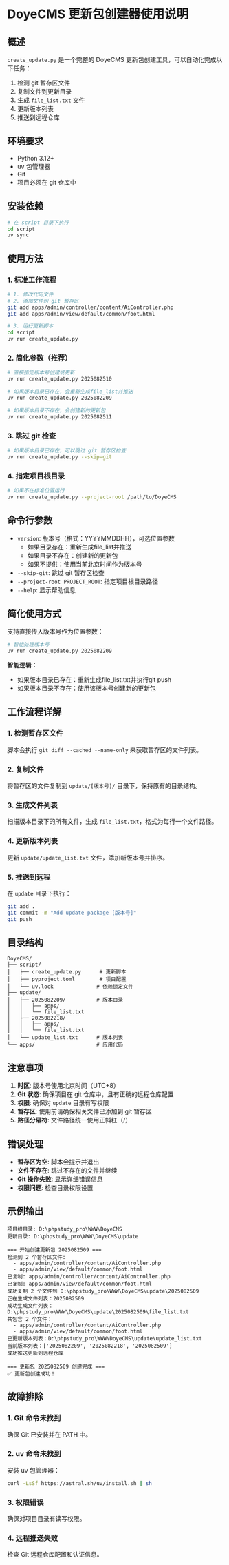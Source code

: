 # DoyeCMS 更新包创建器使用说明

## 概述

`create_update.py` 是一个完整的 DoyeCMS 更新包创建工具，可以自动化完成以下任务：

1. 检测 git 暂存区文件
2. 复制文件到更新目录
3. 生成 `file_list.txt` 文件
4. 更新版本列表
5. 推送到远程仓库

## 环境要求

- Python 3.12+
- uv 包管理器
- Git
- 项目必须在 git 仓库中

## 安装依赖

```bash
# 在 script 目录下执行
cd script
uv sync
```

## 使用方法

### 1. 标准工作流程

```bash
# 1. 修改代码文件
# 2. 添加文件到 git 暂存区
git add apps/admin/controller/content/AiController.php
git add apps/admin/view/default/common/foot.html

# 3. 运行更新脚本
cd script
uv run create_update.py
```

### 2. 简化参数（推荐）

```bash
# 直接指定版本号创建或更新
uv run create_update.py 2025082510

# 如果版本目录已存在，会重新生成file_list并推送
uv run create_update.py 2025082209

# 如果版本目录不存在，会创建新的更新包
uv run create_update.py 2025082511
```

### 3. 跳过 git 检查

```bash
# 如果版本目录已存在，可以跳过 git 暂存区检查
uv run create_update.py --skip-git
```

### 4. 指定项目根目录

```bash
# 如果不在标准位置运行
uv run create_update.py --project-root /path/to/DoyeCMS
```

## 命令行参数

- `version`: 版本号（格式：YYYYMMDDHH），可选位置参数
  - 如果目录存在：重新生成file_list并推送
  - 如果目录不存在：创建新的更新包
  - 如果不提供：使用当前北京时间作为版本号
- `--skip-git`: 跳过 git 暂存区检查
- `--project-root PROJECT_ROOT`: 指定项目根目录路径
- `--help`: 显示帮助信息

## 简化使用方式

支持直接传入版本号作为位置参数：

```bash
# 智能处理版本号
uv run create_update.py 2025082209
```

**智能逻辑：**
- 如果版本目录已存在：重新生成file_list.txt并执行git push
- 如果版本目录不存在：使用该版本号创建新的更新包

## 工作流程详解

### 1. 检测暂存区文件

脚本会执行 `git diff --cached --name-only` 来获取暂存区的文件列表。

### 2. 复制文件

将暂存区的文件复制到 `update/[版本号]/` 目录下，保持原有的目录结构。

### 3. 生成文件列表

扫描版本目录下的所有文件，生成 `file_list.txt`，格式为每行一个文件路径。

### 4. 更新版本列表

更新 `update/update_list.txt` 文件，添加新版本号并排序。

### 5. 推送到远程

在 `update` 目录下执行：
```bash
git add .
git commit -m "Add update package [版本号]"
git push
```

## 目录结构

```
DoyeCMS/
├── script/
│   ├── create_update.py      # 更新脚本
│   ├── pyproject.toml        # 项目配置
│   └── uv.lock              # 依赖锁定文件
├── update/
│   ├── 2025082209/          # 版本目录
│   │   ├── apps/
│   │   └── file_list.txt
│   ├── 2025082218/
│   │   ├── apps/
│   │   └── file_list.txt
│   └── update_list.txt      # 版本列表
└── apps/                    # 应用代码
```

## 注意事项

1. **时区**: 版本号使用北京时间（UTC+8）
2. **Git 状态**: 确保项目在 git 仓库中，且有正确的远程仓库配置
3. **权限**: 确保对 `update` 目录有写权限
4. **暂存区**: 使用前请确保相关文件已添加到 git 暂存区
5. **路径分隔符**: 文件路径统一使用正斜杠（/）

## 错误处理

- **暂存区为空**: 脚本会提示并退出
- **文件不存在**: 跳过不存在的文件并继续
- **Git 操作失败**: 显示详细错误信息
- **权限问题**: 检查目录权限设置

## 示例输出

```
项目根目录: D:\phpstudy_pro\WWW\DoyeCMS
更新目录: D:\phpstudy_pro\WWW\DoyeCMS\update

=== 开始创建更新包 2025082509 ===
检测到 2 个暂存区文件:
  - apps/admin/controller/content/AiController.php
  - apps/admin/view/default/common/foot.html
已复制: apps/admin/controller/content/AiController.php
已复制: apps/admin/view/default/common/foot.html
成功复制 2 个文件到 D:\phpstudy_pro\WWW\DoyeCMS\update\2025082509
正在生成文件列表：2025082509
成功生成文件列表：D:\phpstudy_pro\WWW\DoyeCMS\update\2025082509\file_list.txt
共包含 2 个文件：
  - apps/admin/controller/content/AiController.php
  - apps/admin/view/default/common/foot.html
已更新版本列表：D:\phpstudy_pro\WWW\DoyeCMS\update\update_list.txt
当前版本列表：['2025082209', '2025082218', '2025082509']
成功推送更新到远程仓库

=== 更新包 2025082509 创建完成 ===
✅ 更新包创建成功！
```

## 故障排除

### 1. Git 命令未找到

确保 Git 已安装并在 PATH 中。

### 2. uv 命令未找到

安装 uv 包管理器：
```bash
curl -LsSf https://astral.sh/uv/install.sh | sh
```

### 3. 权限错误

确保对项目目录有读写权限。

### 4. 远程推送失败

检查 Git 远程仓库配置和认证信息。